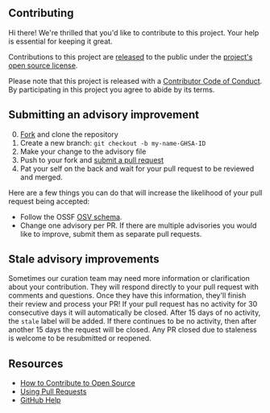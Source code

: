 ## Contributing

[fork]: https://github.com/github/advisory-database/fork
[pr]: https://github.com/github/advisory-database/compare
[schema]: https://ossf.github.io/osv-schema/
[code-of-conduct]: CODE_OF_CONDUCT.md


Hi there! We're thrilled that you'd like to contribute to this project. Your help is essential for keeping it great.

Contributions to this project are [released](https://help.github.com/articles/github-terms-of-service/#6-contributions-under-repository-license) to the public under the [project's open source license](LICENSE.md).

Please note that this project is released with a [Contributor Code of Conduct][code-of-conduct]. By participating in this project you agree to abide by its terms.

## Submitting an advisory improvement

0. [Fork][fork] and clone the repository
0. Create a new branch: `git checkout -b my-name-GHSA-ID`
0. Make your change to the advisory file
0. Push to your fork and [submit a pull request][pr]
0. Pat your self on the back and wait for your pull request to be reviewed and merged.

Here are a few things you can do that will increase the likelihood of your pull request being accepted:

- Follow the OSSF [OSV schema][schema].
- Change one advisory per PR. If there are multiple advisories you would like to improve, submit them as separate pull requests.

## Stale advisory improvements
Sometimes our curation team may need more information or clarification about your contribution. They will respond directly to your pull request with comments and questions. Once they have this information, they'll finish their review and process your PR! If your pull request has no activity for 30 consecutive days it will automatically be closed. After 15 days of no activity, the `stale` label will be added. If there continues to be no activity, then after another 15 days the request will be closed. Any PR closed due to staleness is welcome to be resubmitted or reopened.

## Resources

- [How to Contribute to Open Source](https://opensource.guide/how-to-contribute/)
- [Using Pull Requests](https://help.github.com/articles/about-pull-requests/)
- [GitHub Help](https://help.github.com)
